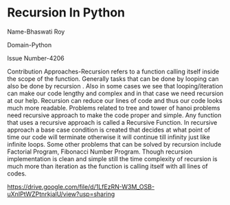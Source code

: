 # Recursion In Python

Name-Bhaswati Roy

Domain-Python

Issue Number-4206

Contribution Approaches-Recursion refers to a function calling itself inside the scope of the function. Generally tasks that can be done by looping can also be done by recursion .
Also in some cases we see that looping/iteration can make our code lengthy and complex and in that case we need recursion at our help. Recursion can reduce our lines of code and 
thus our code looks much more readable. Problems related to tree and tower of hanoi problems need recursive approach to make the code proper and simple.
Any function that uses a recursive approach is called a Recursive Function. 
In recursive approach a base case condition is created that decides at what point of time our code will terminate otherwise it will continue till infinity just like infinite loops.
Some other problems that can be solved by recursion include Factorial Program, Fibonacci Number Program.
Though recursion implementation is clean and simple still the time complexity of recursion is much more than iteration as the function is calling itself with all lines of codes.

https://drive.google.com/file/d/1LfEzRN-W3M_OSB-uXnIPtWZPtnrkjalU/view?usp=sharing
